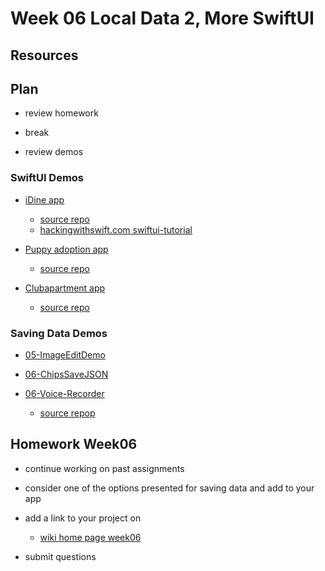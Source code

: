 # Week 06 Local Data 2, More SwiftUI

## Resources

## Plan

- review homework

- break

- review demos

### SwiftUI Demos

- [iDine app](https://github.com/mobilelabclass-itp/06-iDine)

  - [source repo](https://github.com/twostraws/iDine)
  - [hackingwithswift.com swiftui-tutorial](https://www.hackingwithswift.com/quick-start/swiftui/swiftui-tutorial-building-a-complete-project)

- [Puppy adoption app](https://github.com/mobilelabclass-itp/06-Wiggles-iOS)

  - [source repo](https://github.com/sameersyd/Wiggles-iOS)

- [Clubapartment app](https://github.com/mobilelabclass-itp/06-swiftui.builds)

  - [source repo](https://github.com/FranckNdame/swiftui.builds)

### Saving Data Demos

- [05-ImageEditDemo](https://github.com/mobilelabclass-itp/05-ImageEditDemo)

- [06-ChipsSaveJSON](https://github.com/mobilelabclass-itp/06-ChipsSaveJSON)

- [06-Voice-Recorder](https://github.com/mobilelabclass-itp/06-Voice-Recorder)
  - [source repop](https://github.com/pinlunhuang/Voice-Recorder)

## Homework Week06

- continue working on past assignments

- consider one of the options presented for saving data and add to your app

- add a link to your project on

  - [wiki home page week06](https://github.com/mobilelabclass-itp/content-2023/wiki#week-06-homework)

- submit questions
